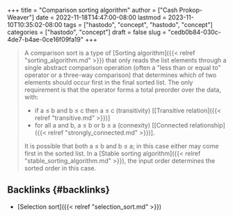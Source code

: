 +++
title = "Comparison sorting algorithm"
author = ["Cash Prokop-Weaver"]
date = 2022-11-18T14:47:00-08:00
lastmod = 2023-11-10T10:35:02-08:00
tags = ["hastodo", "concept", "hastodo", "concept"]
categories = ["hastodo", "concept"]
draft = false
slug = "cedb0b84-030c-4de7-b4ae-0ce16f09fa19"
+++

> A comparison sort is a type of [Sorting algorithm]({{< relref "sorting_algorithm.md" >}}) that only reads the list elements through a single abstract comparison operation (often a "less than or equal to" operator or a three-way comparison) that determines which of two elements should occur first in the final sorted list. The only requirement is that the operator forms a total preorder over the data, with:
>
> -   if a ≤ b and b ≤ c then a ≤ c (transitivity) [[Transitive relation]({{< relref "transitive.md" >}})]
> -   for all a and b, a ≤ b or b ≤ a (connexity) [[Connected relationship]({{< relref "strongly_connected.md" >}})].
>
> It is possible that both a ≤ b and b ≤ a; in this case either may come first in the sorted list. In a [Stable sorting algorithm]({{< relref "stable_sorting_algorithm.md" >}}), the input order determines the sorted order in this case.


## Backlinks {#backlinks}

-   [Selection sort]({{< relref "selection_sort.md" >}})

